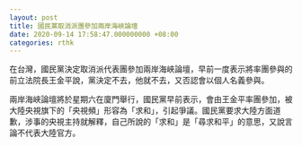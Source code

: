 ```yaml
---
layout: post
title: 國民黨取消派團參加兩岸海峽論壇
date: 2020-09-14 17:58:47.000000000 +08:00
categories: rthk
---
```


在台灣，國民黨決定取消派代表團參加兩岸海峽論壇，早前一度表示將率團參與的前立法院長王金平說，黨決定不去，他就不去，又否認會以個人名義參與。

兩岸海峽論壇將於星期六在廈門舉行，國民黨早前表示，會由王金平率團參加，被大陸央視旗下的「央視頻」形容為「求和」，引起爭議。國民黨要求大陸方面道歉，涉事的央視主持就解釋，自己所說的「求和」是「尋求和平」的意思，又說言論不代表大陸官方。
